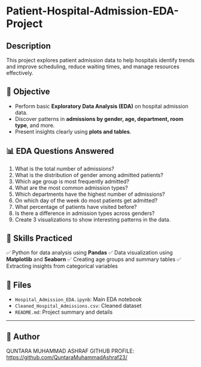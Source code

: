 # Patient-Hospital-Admission-EDA-Project

## Description
This project explores patient admission data to help hospitals identify trends and improve scheduling, reduce waiting times, and manage resources effectively.

## 🎯 Objective

- Perform basic **Exploratory Data Analysis (EDA)** on hospital admission data.
- Discover patterns in **admissions by gender, age, department, room type**, and more.
- Present insights clearly using **plots and tables**.

## 📊 EDA Questions Answered

1. What is the total number of admissions?  
2. What is the distribution of gender among admitted patients?  
3. Which age group is most frequently admitted?  
4. What are the most common admission types?  
5. Which departments have the highest number of admissions?  
6. On which day of the week do most patients get admitted?  
7. What percentage of patients have visited before?  
8. Is there a difference in admission types across genders?  
9. Create 3 visualizations to show interesting patterns in the data.

## 🧠 Skills Practiced

✅ Python for data analysis using **Pandas**
✅ Data visualization using **Matplotlib** and **Seaborn**
✅ Creating age groups and summary tables
✅ Extracting insights from categorical variables


## 📁 Files

- `Hospital_Admission_EDA.ipynb`: Main EDA notebook
- `Cleaned_Hospital_Admissions.csv`: Cleaned dataset
- `README.md`: Project summary and details

---

## 👤 Author

QUNTARA MUHAMMAD ASHRAF
GITHUB PROFILE: https://github.com/QuntaraMuhammadAshraf23/

